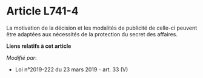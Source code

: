 # Article L741-4

La motivation de la décision et les modalités de publicité de celle-ci peuvent être adaptées aux nécessités de la protection
du secret des affaires.

**Liens relatifs à cet article**

_Modifié par_:

  - Loi n°2019-222 du 23 mars 2019 - art. 33 (V)
